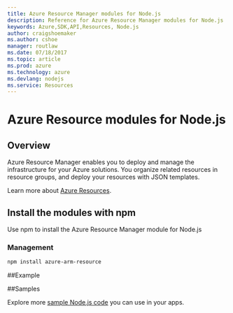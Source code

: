 ```yaml
---
title: Azure Resource Manager modules for Node.js
description: Reference for Azure Resource Manager modules for Node.js
keywords: Azure,SDK,API,Resources, Node.js
author: craigshoemaker
ms.author: cshoe
manager: routlaw
ms.date: 07/18/2017
ms.topic: article
ms.prod: azure
ms.technology: azure
ms.devlang: nodejs
ms.service: Resources
---
```


# Azure Resource modules for Node.js

## Overview

Azure Resource Manager enables you to deploy and manage the infrastructure for your Azure solutions. You organize related resources in resource groups, and deploy your resources with JSON templates.

Learn more about [Azure Resources](https://docs.microsoft.com/azure/azure-resource-manager/).

## Install the modules with npm

Use npm to install the Azure Resource Manager module for Node.js

### Management

```bash
npm install azure-arm-resource
```

##Example

##Samples

Explore more [sample Node.js code](https://azure.microsoft.com/resources/samples/?platform=nodejs) you can use in your apps.